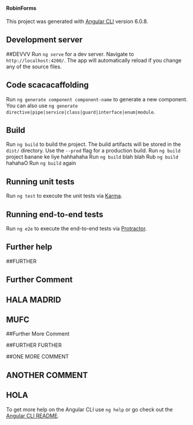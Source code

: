 ##
#### RobinForms

This project was generated with [Angular CLI](https://github.com/angular/angular-cli) version 6.0.8.

## Development server
##DEVVV
Run `ng serve` for a dev server. Navigate to `http://localhost:4200/`. The app will automatically reload if you change any of the source files.

## Code scacacaffolding

Run `ng generate component component-name` to generate a new component. You can also use `ng generate directive|pipe|service|class|guard|interface|enum|module`.

## Build

Run `ng build` to build the project. The build artifacts will be stored in the `dist/` directory. Use the `--prod` flag for a production build.
Run `ng build` project banane ke liye hahhahaha
Run `ng build` blah blah
Rub `ng build` hahahaO
Run `ng build` again

## Running unit tests

Run `ng test` to execute the unit tests via [Karma](https://karma-runner.github.io).

## Running end-to-end tests

Run `ng e2e` to execute the end-to-end tests via [Protractor](http://www.protractortest.org/).

## Further help
##FURTHER

## Further Comment
## HALA MADRID
## MUFC
##Further More Comment

##FURTHER FURTHER

##ONE MORE COMMENT

## ANOTHER COMMENT

## HOLA
To get more help on the Angular CLI use `ng help` or go check out the [Angular CLI README](https://github.com/angular/angular-cli/blob/master/README.md).
